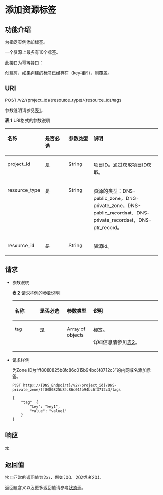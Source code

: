 # 添加资源标签<a name="dns_api_67001"></a>

## 功能介绍<a name="section2763065016101"></a>

为指定实例添加标签。

一个资源上最多有10个标签。

此接口为幂等接口：

创建时，如果创建的标签已经存在（key相同），则覆盖。

## URI<a name="section53701671161015"></a>

POST /v2/\{project\_id\}/\{resource\_type\}/\{resource\_id\}/tags

参数说明请参见[表1](#table6099729418149)。

**表 1**  URI格式的参数说明

<a name="table6099729418149"></a>
<table><thead align="left"><tr id="row3442661918149"><th class="cellrowborder" valign="top" width="18.38%" id="mcps1.2.5.1.1"><p id="p3709279118149"><a name="p3709279118149"></a><a name="p3709279118149"></a>名称</p>
</th>
<th class="cellrowborder" valign="top" width="17.71%" id="mcps1.2.5.1.2"><p id="p5172606218149"><a name="p5172606218149"></a><a name="p5172606218149"></a>是否必选</p>
</th>
<th class="cellrowborder" valign="top" width="17.32%" id="mcps1.2.5.1.3"><p id="p2906151418149"><a name="p2906151418149"></a><a name="p2906151418149"></a>参数类型</p>
</th>
<th class="cellrowborder" valign="top" width="46.589999999999996%" id="mcps1.2.5.1.4"><p id="p517246718149"><a name="p517246718149"></a><a name="p517246718149"></a>说明</p>
</th>
</tr>
</thead>
<tbody><tr id="row1631668818149"><td class="cellrowborder" valign="top" width="18.38%" headers="mcps1.2.5.1.1 "><p id="p4658337018149"><a name="p4658337018149"></a><a name="p4658337018149"></a>project_id</p>
</td>
<td class="cellrowborder" valign="top" width="17.71%" headers="mcps1.2.5.1.2 "><p id="p1515661618149"><a name="p1515661618149"></a><a name="p1515661618149"></a>是</p>
</td>
<td class="cellrowborder" valign="top" width="17.32%" headers="mcps1.2.5.1.3 "><p id="p1972638718149"><a name="p1972638718149"></a><a name="p1972638718149"></a>String</p>
</td>
<td class="cellrowborder" valign="top" width="46.589999999999996%" headers="mcps1.2.5.1.4 "><p id="p5433349018149"><a name="p5433349018149"></a><a name="p5433349018149"></a>项目ID。通过<a href="获取项目ID.md">获取项目ID</a>获取。</p>
</td>
</tr>
<tr id="row1923936518149"><td class="cellrowborder" valign="top" width="18.38%" headers="mcps1.2.5.1.1 "><p id="p1488470218149"><a name="p1488470218149"></a><a name="p1488470218149"></a>resource_type</p>
</td>
<td class="cellrowborder" valign="top" width="17.71%" headers="mcps1.2.5.1.2 "><p id="p6481017518149"><a name="p6481017518149"></a><a name="p6481017518149"></a>是</p>
</td>
<td class="cellrowborder" valign="top" width="17.32%" headers="mcps1.2.5.1.3 "><p id="p1513281718149"><a name="p1513281718149"></a><a name="p1513281718149"></a>String</p>
</td>
<td class="cellrowborder" valign="top" width="46.589999999999996%" headers="mcps1.2.5.1.4 "><p id="p1779865118149"><a name="p1779865118149"></a><a name="p1779865118149"></a>资源的类型：DNS-public_zone，DNS-private_zone，DNS-public_recordset，DNS-private_recordset，DNS-ptr_record。</p>
</td>
</tr>
<tr id="row1082100911220"><td class="cellrowborder" valign="top" width="18.38%" headers="mcps1.2.5.1.1 "><p id="p408654311220"><a name="p408654311220"></a><a name="p408654311220"></a>resource_id</p>
</td>
<td class="cellrowborder" valign="top" width="17.71%" headers="mcps1.2.5.1.2 "><p id="p6257460611220"><a name="p6257460611220"></a><a name="p6257460611220"></a>是</p>
</td>
<td class="cellrowborder" valign="top" width="17.32%" headers="mcps1.2.5.1.3 "><p id="p3537835811220"><a name="p3537835811220"></a><a name="p3537835811220"></a>String</p>
</td>
<td class="cellrowborder" valign="top" width="46.589999999999996%" headers="mcps1.2.5.1.4 "><p id="p4707473411220"><a name="p4707473411220"></a><a name="p4707473411220"></a>资源id。</p>
</td>
</tr>
</tbody>
</table>

## 请求<a name="section44958995161021"></a>

-   参数说明

    **表 2**  请求样例的参数说明

    <a name="tf56b8c8326da44b3844fe8c5df85a23c"></a>
    <table><thead align="left"><tr id="r22221fe96fc24fa5a3f22d0100989975"><th class="cellrowborder" valign="top" width="17.20827917208279%" id="mcps1.2.5.1.1"><p id="zh-cn_topic_0101702788_p3415211830"><a name="zh-cn_topic_0101702788_p3415211830"></a><a name="zh-cn_topic_0101702788_p3415211830"></a>名称</p>
    </th>
    <th class="cellrowborder" valign="top" width="18.70812918708129%" id="mcps1.2.5.1.2"><p id="zh-cn_topic_0101702788_p276632601830"><a name="zh-cn_topic_0101702788_p276632601830"></a><a name="zh-cn_topic_0101702788_p276632601830"></a>是否必选</p>
    </th>
    <th class="cellrowborder" valign="top" width="17.908209179082093%" id="mcps1.2.5.1.3"><p id="zh-cn_topic_0101702788_p261316001830"><a name="zh-cn_topic_0101702788_p261316001830"></a><a name="zh-cn_topic_0101702788_p261316001830"></a>参数类型</p>
    </th>
    <th class="cellrowborder" valign="top" width="46.17538246175382%" id="mcps1.2.5.1.4"><p id="zh-cn_topic_0101702788_p362848191830"><a name="zh-cn_topic_0101702788_p362848191830"></a><a name="zh-cn_topic_0101702788_p362848191830"></a>说明</p>
    </th>
    </tr>
    </thead>
    <tbody><tr id="r0ff740ac33024e74ab63717c22aaaed6"><td class="cellrowborder" valign="top" width="17.20827917208279%" headers="mcps1.2.5.1.1 "><p id="aa055935855b44aa580ac1748d6f41850"><a name="aa055935855b44aa580ac1748d6f41850"></a><a name="aa055935855b44aa580ac1748d6f41850"></a>tag</p>
    </td>
    <td class="cellrowborder" valign="top" width="18.70812918708129%" headers="mcps1.2.5.1.2 "><p id="zh-cn_topic_0101702788_p458022581830"><a name="zh-cn_topic_0101702788_p458022581830"></a><a name="zh-cn_topic_0101702788_p458022581830"></a>是</p>
    </td>
    <td class="cellrowborder" valign="top" width="17.908209179082093%" headers="mcps1.2.5.1.3 "><p id="a52b5dc27b27a45aabcfa3d18e332d4ed"><a name="a52b5dc27b27a45aabcfa3d18e332d4ed"></a><a name="a52b5dc27b27a45aabcfa3d18e332d4ed"></a>Array of objects</p>
    </td>
    <td class="cellrowborder" valign="top" width="46.17538246175382%" headers="mcps1.2.5.1.4 "><p id="p101791743155017"><a name="p101791743155017"></a><a name="p101791743155017"></a>标签。</p>
    <p id="a8a0d1af5efb7404498e4669e48d0ae76"><a name="a8a0d1af5efb7404498e4669e48d0ae76"></a><a name="a8a0d1af5efb7404498e4669e48d0ae76"></a>详细信息请参见<a href="数据结构.md#table19530794112436">表2</a>。</p>
    </td>
    </tr>
    </tbody>
    </table>

-   请求样例

    为Zone ID为“ff8080825b8fc86c015b94bc6f8712c3”的内网域名添加标签。

    ```
    POST https://{DNS_Endpoint}/v2/{project_id}/DNS-private_zone/ff8080825b8fc86c015b94bc6f8712c3/tags
    ```

    ```
    {
        "tag": {
            "key": "key1", 
            "value": "value1"
        }
    }
    ```


## 响应<a name="section40090803161031"></a>

无

## 返回值<a name="section9249181042119"></a>

接口正常的返回值为2xx，例如200、202或者204。

返回值含义以及更多返回值请参考[状态码](状态码.md)。

